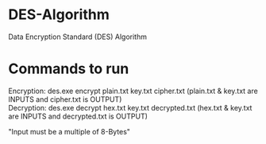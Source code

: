 # DES-Algorithm
Data Encryption Standard (DES) Algorithm  
# Commands to run
Encryption: des.exe encrypt plain.txt key.txt cipher.txt (plain.txt & key.txt are INPUTS and cipher.txt is OUTPUT)  
Decryption: des.exe decrypt hex.txt key.txt decrypted.txt (hex.txt & key.txt are INPUTS and decrypted.txt is OUTPUT)  
  
"Input must be a multiple of 8-Bytes"
